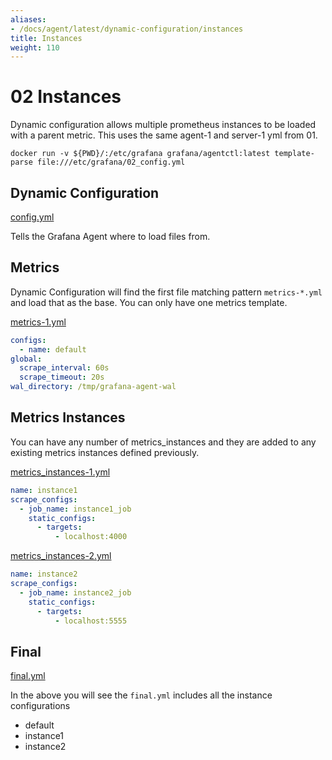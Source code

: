 ```yaml
---
aliases:
- /docs/agent/latest/dynamic-configuration/instances
title: Instances
weight: 110
---
```


# 02 Instances

Dynamic configuration allows multiple prometheus instances to be loaded with a parent metric. This uses
the same agent-1 and server-1 yml from 01.

`docker run -v ${PWD}/:/etc/grafana grafana/agentctl:latest template-parse file:///etc/grafana/02_config.yml`

## Dynamic Configuration

[config.yml](https://github.com/grafana/agent/blob/main/docs/user/cookbook/dynamic-configuration/01_Basics/02_config.yml)

Tells the Grafana Agent where to load files from.

## Metrics

Dynamic Configuration will find the first file matching pattern `metrics-*.yml` and load that as the base. You can only have one metrics template.

[metrics-1.yml](https://github.com/grafana/agent/blob/main/docs/user/cookbook/dynamic-configuration/01_Basics/02_assets/metrics-1.yml)

```yaml
configs:
  - name: default
global:
  scrape_interval: 60s
  scrape_timeout: 20s
wal_directory: /tmp/grafana-agent-wal
```

## Metrics Instances

You can have any number of metrics_instances and they are added to any existing metrics instances defined previously.

[metrics_instances-1.yml](https://github.com/grafana/agent/blob/main/docs/user/cookbook/dynamic-configuration/01_Basics/02_assets/metrics_instances-1.yml)

```yaml
name: instance1
scrape_configs:
  - job_name: instance1_job
    static_configs:
      - targets:
          - localhost:4000
```

[metrics_instances-2.yml](https://github.com/grafana/agent/blob/main/docs/user/cookbook/dynamic-configuration/01_Basics/02_assets/metrics_instances-2.yml)

```yaml
name: instance2
scrape_configs:
  - job_name: instance2_job
    static_configs:
      - targets:
          - localhost:5555
```

## Final

[final.yml](https://github.com/grafana/agent/blob/main/docs/user/cookbook/dynamic-configuration/01_Basics/01_assets/final.yml)

In the above you will see the `final.yml` includes all the instance configurations
- default
- instance1
- instance2

